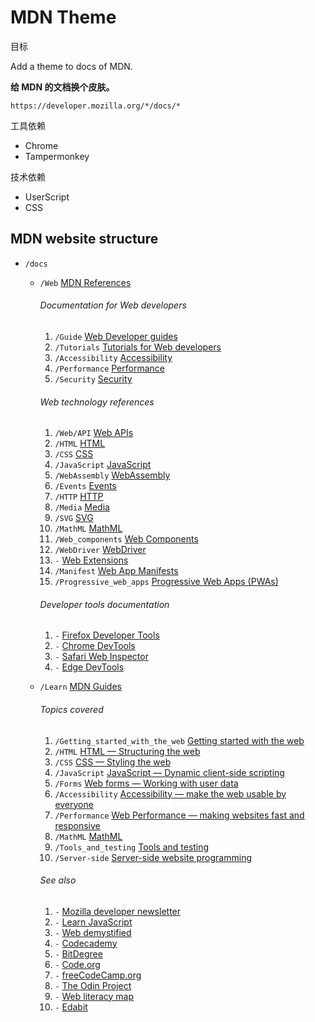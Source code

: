 # MDN Theme

目标

Add a theme to docs of MDN.

**给 MDN 的文档换个皮肤。**

`https://developer.mozilla.org/*/docs/*`

工具依赖

- Chrome
- Tampermonkey

技术依赖

- UserScript
- CSS

## MDN website structure


- `/docs`

  - `/Web` [MDN References](https://developer.mozilla.org/en-US/docs/Web)

    ###### Documentation for Web developers

    1. `/Guide` [Web Developer guides](https://developer.mozilla.org/en-US/docs/Web/Guide)
    2. `/Tutorials` [Tutorials for Web developers](https://developer.mozilla.org/en-US/docs/Web/Tutorials)
    3. `/Accessibility` [Accessibility](https://developer.mozilla.org/en-US/docs/Web/Accessibility)
    4. `/Performance` [Performance](https://developer.mozilla.org/en-US/docs/Web/Performance)
    5. `/Security` [Security](https://developer.mozilla.org/en-US/docs/Web/Security)

    ###### Web technology references

    1. `/Web/API` [Web APIs](https://developer.mozilla.org/en-US/docs/Web/API)
    2. `/HTML` [HTML](https://developer.mozilla.org/en-US/docs/Web/HTML)
    3. `/CSS` [CSS](https://developer.mozilla.org/en-US/docs/Web/CSS)
    4. `/JavaScript` [JavaScript](https://developer.mozilla.org/en-US/docs/Web/JavaScript)
    5. `/WebAssembly` [WebAssembly](https://developer.mozilla.org/en-US/docs/WebAssembly)
    6. `/Events` [Events](https://developer.mozilla.org/en-US/docs/Web/Events)
    7. `/HTTP` [HTTP](https://developer.mozilla.org/en-US/docs/Web/HTTP)
    8. `/Media` [Media](https://developer.mozilla.org/en-US/docs/Web/Media)
    9. `/SVG` [SVG](https://developer.mozilla.org/en-US/docs/Web/SVG)
    10. `/MathML` [MathML](https://developer.mozilla.org/zh-CN/docs/Web/MathML)
    11. `/Web_components` [Web Components](https://developer.mozilla.org/en-US/docs/Web/API/Web_components)
    12. `/WebDriver` [WebDriver](https://developer.mozilla.org/en-US/docs/Web/WebDriver)
    13. `-` [Web Extensions](https://developer.mozilla.org/en-US/docs/Mozilla/Add-ons/WebExtensions)
    14. `/Manifest` [Web App Manifests](https://developer.mozilla.org/en-US/docs/Web/Manifest)
    15. `/Progressive_web_apps` [Progressive Web Apps (PWAs)](https://developer.mozilla.org/en-US/docs/Web/Progressive_web_apps)

    ###### Developer tools documentation

    1. `-` [Firefox Developer Tools](https://firefox-source-docs.mozilla.org/devtools-user/index.html)
    2. `-` [Chrome DevTools](https://developer.chrome.com/docs/devtools/)
    3. `-` [Safari Web Inspector](https://webkit.org/web-inspector/)
    4. `-` [Edge DevTools](https://docs.microsoft.com/microsoft-edge/devtools-guide-chromium/landing/)

  - `/Learn` [MDN Guides](https://developer.mozilla.org/zh-CN/docs/Learn)

    ###### 	Topics covered

    1. `/Getting_started_with_the_web` [Getting started with the web](https://developer.mozilla.org/en-US/docs/Learn/Getting_started_with_the_web)
    2. `/HTML` [HTML — Structuring the web](https://developer.mozilla.org/en-US/docs/Learn/HTML)
    3. `/CSS` [CSS — Styling the web](https://developer.mozilla.org/en-US/docs/Learn/CSS)
    4. `/JavaScript` [JavaScript — Dynamic client-side scripting](https://developer.mozilla.org/en-US/docs/Learn/JavaScript)
    5. `/Forms` [Web forms — Working with user data](https://developer.mozilla.org/en-US/docs/Learn/Forms)
    6. `/Accessibility` [Accessibility — make the web usable by everyone](https://developer.mozilla.org/en-US/docs/Learn/Accessibility)
    7. `/Performance` [Web Performance — making websites fast and responsive](https://developer.mozilla.org/en-US/docs/Learn/Performance)
    8. `/MathML` [MathML](https://developer.mozilla.org/en-US/docs/Learn/MathML)
    9. `/Tools_and_testing` [Tools and testing](https://developer.mozilla.org/en-US/docs/Learn/Tools_and_testing)
    10. `/Server-side` [Server-side website programming](https://developer.mozilla.org/en-US/docs/Learn/Server-side)

    ###### See also

    1. `-` [Mozilla developer newsletter](https://www.mozilla.org/en-US/newsletter/developer/)
    2. `-` [Learn JavaScript](https://learnjavascript.online/)
    3. `-` [Web demystified](https://www.youtube.com/playlist?list=PLo3w8EB99pqLEopnunz-dOOBJ8t-Wgt2g)
    4. `-` [Codecademy](https://www.codecademy.com/)
    5. `-` [BitDegree](https://www.bitdegree.org/learn/)
    6. `-` [Code.org](https://code.org/)
    7. `-` [freeCodeCamp.org](https://www.freecodecamp.org/)
    8. `-` [The Odin Project](https://www.theodinproject.com/)
    9. `-` [Web literacy map](https://foundation.mozilla.org/en/initiatives/web-literacy/core-curriculum/)
    10. `-` [Edabit](https://edabit.com/challenges/javascript)

